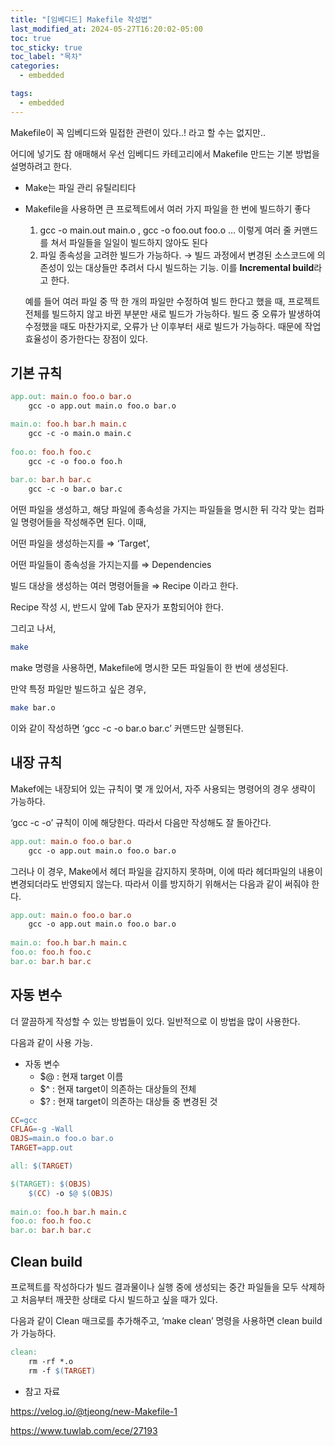 ```yaml
---
title: "[임베디드] Makefile 작성법"
last_modified_at: 2024-05-27T16:20:02-05:00
toc: true
toc_sticky: true
toc_label: "목차"
categories:
  - embedded

tags:
  - embedded
---
```


Makefile이 꼭 임베디드와 밀접한 관련이 있다..! 라고 할 수는 없지만..

어디에 넣기도 참 애매해서 우선 임베디드 카테고리에서 Makefile 만드는 기본 방법을 설명하려고 한다.

- Make는 파일 관리 유틸리티다
- Makefile을 사용하면 큰 프로젝트에서 여러 가지 파일을 한 번에 빌드하기 좋다
    1. gcc -o main.out main.o , gcc -o foo.out foo.o … 이렇게 여러 줄 커맨드를 쳐서 파일들을 일일이 빌드하지 않아도 된다
    2. 파일 종속성을 고려한 빌드가 가능하다. → 빌드 과정에서 변경된 소스코드에 의존성이 있는 대상들만 추려서 다시 빌드하는 기능. 이를 **Incremental build**라고 한다.
    
    예를 들어 여러 파일 중 딱 한 개의 파일만 수정하여 빌드 한다고 했을 때, 프로젝트 전체를 빌드하지 않고 바뀐 부분만 새로 빌드가 가능하다. 빌드 중 오류가 발생하여 수정했을 때도 마찬가지로, 오류가 난 이후부터 새로 빌드가 가능하다. 때문에 작업 효율성이 증가한다는 장점이 있다.
    
## 기본 규칙

```makefile
app.out: main.o foo.o bar.o
	gcc -o app.out main.o foo.o bar.o

main.o: foo.h bar.h main.c
	gcc -c -o main.o main.c
	
foo.o: foo.h foo.c
	gcc -c -o foo.o foo.h
	
bar.o: bar.h bar.c
	gcc -c -o bar.o bar.c
```

어떤 파일을 생성하고, 해당 파일에 종속성을 가지는 파일들을 명시한 뒤 각각 맞는 컴파일 명령어들을 작성해주면 된다. 이때, 

어떤 파일을 생성하는지를 ⇒ ‘Target’,

어떤 파일들이 종속성을 가지는지를 ⇒ Dependencies

빌드 대상을 생성하는 여러 명령어들을 ⇒ Recipe 이라고 한다.

Recipe 작성 시, 반드시 앞에 Tab 문자가 포함되어야 한다.

그리고 나서,

```bash
make
```

make 명령을 사용하면, Makefile에 명시한 모든 파일들이 한 번에 생성된다.

만약 특정 파일만 빌드하고 싶은 경우, 

```bash
make bar.o
```

이와 같이 작성하면 ‘gcc -c -o bar.o bar.c’ 커맨드만 실행된다.

## 내장 규칙

Makef에는 내장되어 있는 규칙이 몇 개 있어서, 자주 사용되는 명령어의 경우 생략이 가능하다. 

‘gcc -c -o’ 규칙이 이에 해당한다. 따라서 다음만 작성해도 잘 돌아간다.

```makefile
app.out: main.o foo.o bar.o
	gcc -o app.out main.o foo.o bar.o
```

그러나 이 경우, Make에서 헤더 파일을 감지하지 못하며, 이에 따라 헤더파일의 내용이 변경되더라도 반영되지 않는다. 따라서 이를 방지하기 위해서는 다음과 같이 써줘야 한다.

```makefile
app.out: main.o foo.o bar.o
	gcc -o app.out main.o foo.o bar.o
	
main.o: foo.h bar.h main.c
foo.o: foo.h foo.c
bar.o: bar.h bar.c
```

## 자동 변수

더 깔끔하게 작성할 수 있는 방법들이 있다. 일반적으로 이 방법을 많이 사용한다.

다음과 같이 사용 가능.

- 자동 변수
    - $@ : 현재 target 이름
    - $^ : 현재 target이 의존하는 대상들의 전체
    - $? : 현재 target이 의존하는 대상들 중 변경된 것

```makefile
CC=gcc
CFLAG=-g -Wall
OBJS=main.o foo.o bar.o
TARGET=app.out

all: $(TARGET)

$(TARGET): $(OBJS)
	$(CC) -o $@ $(OBJS)
	
main.o: foo.h bar.h main.c
foo.o: foo.h foo.c
bar.o: bar.h bar.c
```

## Clean build

프로젝트를 작성하다가 빌드 결과물이나 실행 중에 생성되는 중간 파일들을 모두 삭제하고 처음부터 깨끗한 상태로 다시 빌드하고 싶을 때가 있다. 

다음과 같이 Clean 매크로를 추가해주고, ‘make clean’ 명령을 사용하면 clean build가 가능하다.

```makefile
clean:
	rm -rf *.o
	rm -f $(TARGET)
```

- 참고 자료

https://velog.io/@tjeong/new-Makefile-1

https://www.tuwlab.com/ece/27193